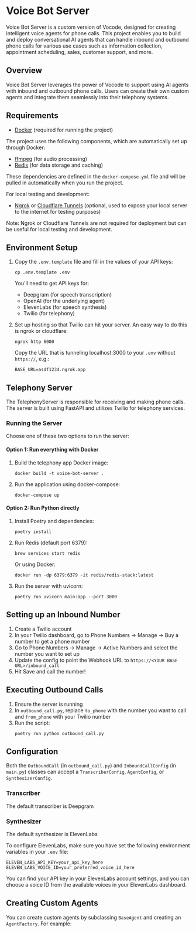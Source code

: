 # Voice Bot Server

Voice Bot Server is a custom version of Vocode, designed for creating intelligent voice agents for phone calls. This project enables you to build and deploy conversational AI agents that can handle inbound and outbound phone calls for various use cases such as information collection, appointment scheduling, sales, customer support, and more.

## Overview

Voice Bot Server leverages the power of Vocode to support using AI agents with inbound and outbound phone calls. Users can create their own custom agents and integrate them seamlessly into their telephony systems.

## Requirements

- [Docker](https://www.docker.com/) (required for running the project)

The project uses the following components, which are automatically set up through Docker:

- [ffmpeg](https://ffmpeg.org/) (for audio processing)
- [Redis](https://redis.io/) (for data storage and caching)

These dependencies are defined in the `docker-compose.yml` file and will be pulled in automatically when you run the project.

For local testing and development:

- [Ngrok](https://ngrok.com/) or [Cloudflare Tunnels](https://www.cloudflare.com/products/tunnel/) (optional, used to expose your local server to the internet for testing purposes)

Note: Ngrok or Cloudflare Tunnels are not required for deployment but can be useful for local testing and development.

## Environment Setup

1. Copy the `.env.template` file and fill in the values of your API keys:
   ```
   cp .env.template .env
   ```
   You'll need to get API keys for:
   - Deepgram (for speech transcription)
   - OpenAI (for the underlying agent)
   - ElevenLabs (for speech synthesis)
   - Twilio (for telephony)

2. Set up hosting so that Twilio can hit your server. An easy way to do this is ngrok or cloudflare:
   ```
   ngrok http 6000
   ```
   Copy the URL that is tunneling localhost:3000 to your `.env` without `https://`, e.g.:
   ```
   BASE_URL=asdf1234.ngrok.app
   ```

## Telephony Server

The TelephonyServer is responsible for receiving and making phone calls. The server is built using FastAPI and utilizes Twilio for telephony services.

### Running the Server

Choose one of these two options to run the server:

#### Option 1: Run everything with Docker

1. Build the telephony app Docker image:
   ```
   docker build -t voice-bot-server .
   ```
2. Run the application using docker-compose:
   ```
   docker-compose up
   ```

#### Option 2: Run Python directly

1. Install Poetry and dependencies:
   ```
   poetry install
   ```
2. Run Redis (default port 6379):
   ```
   brew services start redis
   ```
   Or using Docker:
   ```
   docker run -dp 6379:6379 -it redis/redis-stack:latest
   ```
3. Run the server with uvicorn:
   ```
   poetry run uvicorn main:app --port 3000
   ```

## Setting up an Inbound Number

1. Create a Twilio account
2. In your Twilio dashboard, go to Phone Numbers -> Manage -> Buy a number to get a phone number
3. Go to Phone Numbers -> Manage -> Active Numbers and select the number you want to set up
4. Update the config to point the Webhook URL to `https://<YOUR BASE URL>/inbound_call`
5. Hit Save and call the number!

## Executing Outbound Calls

1. Ensure the server is running
2. In `outbound_call.py`, replace `to_phone` with the number you want to call and `from_phone` with your Twilio number
3. Run the script:
   ```
   poetry run python outbound_call.py
   ```

## Configuration

Both the `OutboundCall` (in `outbound_call.py`) and `InboundCallConfig` (in `main.py`) classes can accept a `TranscriberConfig`, `AgentConfig`, or `SynthesizerConfig`. 

### Transcriber
The default transcriber is Deepgram

### Synthesizer
The default synthesizer is ElevenLabs

To configure ElevenLabs, make sure you have set the following environment variables in your `.env` file:

```
ELEVEN_LABS_API_KEY=your_api_key_here
ELEVEN_LABS_VOICE_ID=your_preferred_voice_id_here
```

You can find your API key in your ElevenLabs account settings, and you can choose a voice ID from the available voices in your ElevenLabs dashboard.


## Creating Custom Agents

You can create custom agents by subclassing `BaseAgent` and creating an `AgentFactory`. For example:





